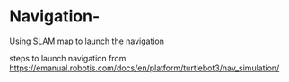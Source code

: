 # Navigation-
Using SLAM map to launch the navigation

steps to launch navigation from https://emanual.robotis.com/docs/en/platform/turtlebot3/nav_simulation/

